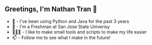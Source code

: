 ## Greetings, I'm Nathan Tran 👋
- 🧙 - I've been using Python and Java for the past 3 years
- 🔭 - I'm a Freshman at San Jose State Univerisy
- 👨🏻‍💻 - I like to make small tools and scripts to make my life easier
- 📫 - Follow me to see what I make in the future!

